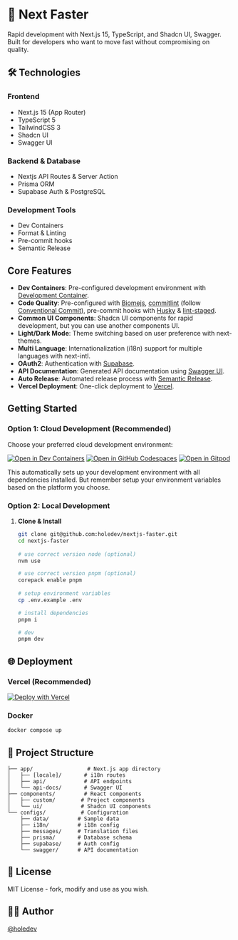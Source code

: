 # 🚀 Next Faster

Rapid development with Next.js 15, TypeScript, and Shadcn UI, Swagger. Built for developers who want to move fast without compromising on quality.

## 🛠 Technologies

### Frontend
- Next.js 15 (App Router)
- TypeScript 5
- TailwindCSS 3
- Shadcn UI
- Swagger UI

### Backend & Database
- Nextjs API Routes & Server Action
- Prisma ORM
- Supabase Auth & PostgreSQL

### Development Tools
- Dev Containers
- Format & Linting
- Pre-commit hooks
- Semantic Release

## Core Features
- **Dev Containers**: Pre-configured development environment with [Development Container](https://containers.dev/).
- **Code Quality**: Pre-configured with [Biomejs](https://biomejs.dev/), [commitlint](https://commitlint.js.org/) (follow [Conventional Commit](https://www.conventionalcommits.org/en/v1.0.0/)), pre-commit hooks with [Husky](https://typicode.github.io/husky/) & [lint-staged](https://github.com/lint-staged/lint-staged).
- **Common UI Components**: Shadcn UI components for rapid development, but you can use another components UI.
- **Light/Dark Mode**: Theme switching based on user preference with next-themes.
- **Multi Language**: Internationalization (i18n) support for multiple languages with next-intl.
- **OAuth2**: Authentication with [Supabase](https://supabase.com/).
- **API Documentation**: Generated API documentation using [Swagger UI](https://swagger.io/tools/swagger-ui/).
- **Auto Release**: Automated release process with [Semantic Release](https://semantic-release.gitbook.io/semantic-release/).
- **Vercel Deployment**: One-click deployment to [Vercel](https://vercel.com/).

## Getting Started

### Option 1: Cloud Development (Recommended)

Choose your preferred cloud development environment:

[![Open in Dev Containers](https://img.shields.io/static/v1?label=Dev%20Containers&message=Open&color=blue&logo=visualstudiocode)](https://vscode.dev/redirect?url=vscode://ms-vscode-remote.remote-containers/cloneInVolume?url=https://github.com/holedev/nextjs-faster)
[![Open in GitHub Codespaces](https://github.com/codespaces/badge.svg)](https://github.com/codespaces/new?hide_repo_select=true&ref=main&repo=holedev/nextjs-faster)
[![Open in Gitpod](https://gitpod.io/button/open-in-gitpod.svg)](https://gitpod.io/#https://github.com/holedev/nextjs-faster)

This automatically sets up your development environment with all dependencies installed. But remember setup your environment variables based on the platform you choose.

### Option 2: Local Development

1. **Clone & Install**
   ```bash
   git clone git@github.com:holedev/nextjs-faster.git
   cd nextjs-faster
    
   # use correct version node (optional)
   nvm use

   # use correct version pnpm (optional)
   corepack enable pnpm
  
   # setup environment variables
   cp .env.example .env

   # install dependencies
   pnpm i

   # dev
   pnpm dev
   ```

## 🌐 Deployment

### Vercel (Recommended)
[![Deploy with Vercel](https://vercel.com/button)](https://vercel.com/new/clone?repository-url=https%3A%2F%2Fgithub.com%2Fholedev%2Fnextjs-faster&env=NEXT_PUBLIC_API_URL,NEXT_PUBLIC_SUPABASE_URL,NEXT_PUBLIC_SUPABASE_ANON_KEY,DATABASE_URL,DIRECT_URL&envDescription=You%20can%20get%20free%20API%20key%20in%20Supabase&envLink=https%3A%2F%2Fsupabase.com%2Fdocs%2Fguides%2Fauth%2Fserver-side%2Fnextjs&project-name=nextjs-faster&repository-name=nextjs-faster&demo-title=NextJS%20Faster&demo-description=Rapidly%20development%20with%20Next.js%2015%2C%20TypeScript%2C%20Shadcn%20UI%2C%20Prisma%20and%20Swagger.&demo-url=https%3A%2F%2Fnextjs-faster.vercel.app)

### Docker
```bash
docker compose up
```


## 📁 Project Structure

```
├── app/                 # Next.js app directory
│   ├── [locale]/       # i18n routes
│   ├── api/            # API endpoints
│   └── api-docs/       # Swagger UI
├── components/         # React components
│   ├── custom/        # Project components
│   └── ui/            # Shadcn UI components
└── configs/           # Configuration
    ├── data/         # Sample data
    ├── i18n/         # i18n config
    ├── messages/     # Translation files
    ├── prisma/       # Database schema
    ├── supabase/     # Auth config
    └── swagger/      # API documentation
```

## 📝 License

MIT License - fork, modify and use as you wish.

## 👨‍💻 Author

[@holedev](https://www.github.com/holedev)
